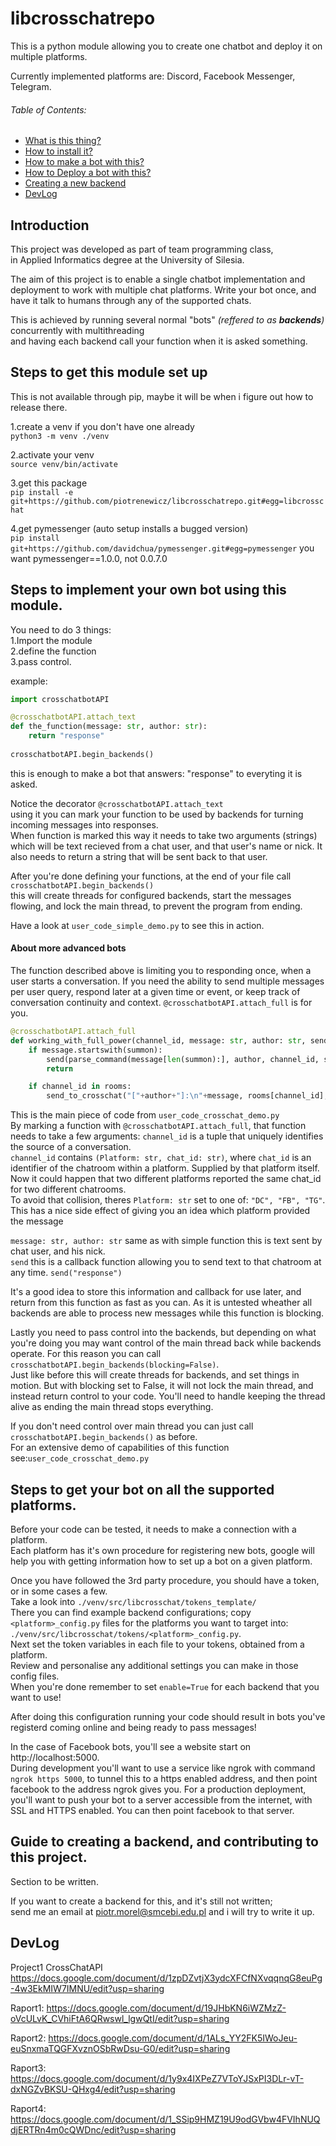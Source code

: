 # libcrosschatrepo

This is a python module allowing you to create one chatbot and deploy it on multiple platforms.

Currently implemented platforms are:
Discord, Facebook Messenger, Telegram.

###### Table of Contents:
 - [What is this thing?](#whaaa??)
 - [How to install it?](#howinstall)
 - [How to make a bot with this?](#howuse)
 - [How to Deploy a bot with this?](#howdeploy)
 - [Creating a new backend](#moar_platforms)
 - [DevLog](#devlog)

<a name="whaaa??"/>

## Introduction

This project was developed as part of team programming class,  
in Applied Informatics degree at the University of Silesia.  

The aim of this project is to enable a single chatbot implementation and deployment to work with multiple chat platforms.
Write your bot once, and have it talk to humans through any of the supported chats.  

This is achieved by running several normal "bots" *(reffered to as **backends**)* concurrently with multithreading  
and having each backend call your function when it is asked something. 

<a name="howinstall"/>

## Steps to get this module set up
This is not available through pip, maybe it will be when i figure out how to release there.

1.create a venv if you don't have one already  
`python3 -m venv ./venv`

2.activate your venv  
`source venv/bin/activate`

3.get this package   
`pip install -e git+https://github.com/piotrenewicz/libcrosschatrepo.git#egg=libcrosschat`

4.get pymessenger (auto setup installs a bugged version)  
`pip install git+https://github.com/davidchua/pymessenger.git#egg=pymessenger`
you want pymessenger==1.0.0, not 0.0.7.0

<a name="howuse"/>

## Steps to implement your own bot using this module.
You need to do 3 things:  
1.Import the module  
2.define the function  
3.pass control.  

example:
```python
import crosschatbotAPI

@crosschatbotAPI.attach_text
def the_function(message: str, author: str):
    return "response"
  
crosschatbotAPI.begin_backends()
```
this is enough to make a bot that answers: "response" to everyting it is asked. 

Notice the decorator `@crosschatbotAPI.attach_text`  
using it you can mark your function to be used by backends for turning incoming messages into responses.  
When function is marked this way it needs to take two arguments (strings) which will be text recieved from a chat user, and that user's name or nick.
It also needs to return a string that will be sent back to that user.

After you're done defining your functions, at the end of your file call `crosschatbotAPI.begin_backends()`  
this will create threads for configured backends, start the messages flowing, and lock the main thread, to prevent the program from ending.

Have a look at `user_code_simple_demo.py` to see this in action.

#### About more advanced bots
The function described above is limiting you to responding once, when a user starts a conversation. 
If you need the ability to send multiple messages per user query, respond later at a given time or event, or keep track of conversation continuity and context. 
`@crosschatbotAPI.attach_full` is for you.

```python
@crosschatbotAPI.attach_full
def working_with_full_power(channel_id, message: str, author: str, send):
    if message.startswith(summon):
        send(parse_command(message[len(summon):], author, channel_id, send))
        return

    if channel_id in rooms:
        send_to_crosschat("["+author+"]:\n"+message, rooms[channel_id], channel_id)

```
This is the main piece of code from `user_code_crosschat_demo.py`  
By marking a function with `@crosschatbotAPI.attach_full`, that function needs to take a few arguments:
`channel_id` is a tuple that uniquely identifies the source of a conversation.  
`channel_id` contains `(Platform: str, chat_id: str)`, where `chat_id` is an identifier of the chatroom within a platform. Supplied by that platform itself. 
Now it could happen that two different platforms reported the same chat_id for two different chatrooms.   
To avoid that collision, theres `Platform: str` set to one of: `"DC", "FB", "TG"`. This has a nice side effect of giving you an idea which platform provided the message

`message: str, author: str` same as with simple function this is text sent by chat user, and his nick.  
`send` this is a callback function allowing you to send text to that chatroom at any time. `send("response")`

It's a good idea to store this information and callback for use later, and return from this function as fast as you can.
As it is untested wheather all backends are able to process new messages while this function is blocking.  

Lastly you need to pass control into the backends, but depending on what you're doing you may want control of the main thread back while backends operate.
For this reason you can call `crosschatbotAPI.begin_backends(blocking=False)`.  
Just like before this will create threads for backends, and set things in motion. But with blocking set to False, it will not lock the main thread, and instead return control to your code. You'll need to handle keeping the thread alive as ending the main thread stops everything.

If you don't need control over main thread you can just call `crosschatbotAPI.begin_backends()` as before.  
For an extensive demo of capabilities of this function see:`user_code_crosschat_demo.py`


<a name="howdeploy"/>

## Steps to get your bot on all the supported platforms.
Before your code can be tested, it needs to make a connection with a platform.  
Each platform has it's own procedure for registering new bots, google will help you with getting information how to set up a bot on a given platform.

Once you have followed the 3rd party procedure, you should have a token, or in some cases a few.  
Take a look into `./venv/src/libcrosschat/tokens_template/`  
There you can find example backend configurations; copy `<platform>_config.py` files for the platforms you want to target into:
`./venv/src/libcrosschat/tokens/<platform>_config.py`.  
Next set the token variables in each file to your tokens, obtained from a platform.  
Review and personalise any additional settings you can make in those config files.  
When you're done remember to set `enable=True` for each backend that you want to use!  

After doing this configuration running your code should result in bots you've registerd coming online and being ready to pass messages!

In the case of Facebook bots, you'll see a website start on http://localhost:5000.  
During development you'll want to use a service like ngrok with command `ngrok https 5000`, to tunnel this to a https enabled address, and then point facebook to the address ngrok gives you.
For a production deployment, you'll want to push your bot to a server accessible from the internet, with SSL and HTTPS enabled. You can then point facebook to that server.


<a name="moar_platforms"/>

## Guide to creating a backend, and contributing to this project.
Section to be written.

If you want to create a backend for this, and it's still not written;  
send me an email at piotr.morel@smcebi.edu.pl and i will try to write it up. 

<a name="devlog"/>

## DevLog
Project1 CrossChatAPI
https://docs.google.com/document/d/1zpDZvtjX3ydcXFCfNXvqqnqG8euPg-4w3EkMIW7IMNU/edit?usp=sharing

Raport1: 
https://docs.google.com/document/d/19JHbKN6iWZMzZ-oVcULvK_CVhiFtA6QRwswl_lgwQtI/edit?usp=sharing

Raport2:
https://docs.google.com/document/d/1ALs_YY2FK5IWoJeu-euSnxmaTQGFXvznOSbRwDsu-G0/edit?usp=sharing

Raport3:
https://docs.google.com/document/d/1y9x4IXPeZ7VToYJSxPI3DLr-vT-dxNGZvBKSU-QHxg4/edit?usp=sharing

Raport4:
https://docs.google.com/document/d/1_SSip9HMZ19U9odGVbw4FVIhNUQdjERTRn4m0cQWDnc/edit?usp=sharing

